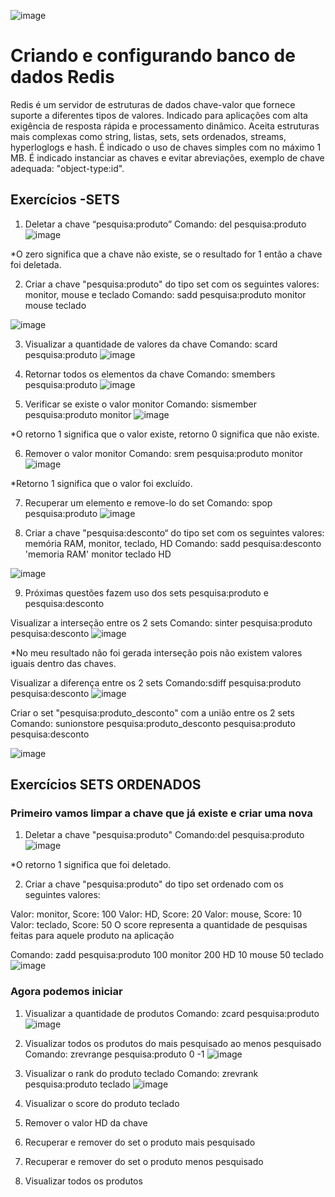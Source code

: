 ![image](https://user-images.githubusercontent.com/78691172/174131694-2befa329-c6ba-4f7a-829b-4ad453781097.png)


# Criando e configurando banco de dados Redis

Redis é um servidor de estruturas de dados chave-valor que fornece suporte a diferentes tipos de valores. Indicado para aplicações com alta exigência de resposta rápida e processamento dinâmico. Aceita estruturas mais complexas como string, listas, sets, sets ordenados, streams, hyperloglogs e hash.
É indicado o uso de chaves simples com no máximo 1 MB. É indicado instanciar as chaves e evitar abreviações, exemplo de chave adequada: "object-type:id".



## Exercícios -SETS

1. Deletar a chave “pesquisa:produto”
Comando: del pesquisa:produto
![image](https://user-images.githubusercontent.com/78691172/175814955-90453912-4cab-43b2-b830-60d20e9d87d0.png)

*O zero significa que a chave não existe, se o resultado for 1 então a chave foi deletada.




2. Criar a chave "pesquisa:produto" do tipo set com os seguintes valores: monitor, mouse e teclado
Comando: sadd pesquisa:produto monitor mouse teclado

![image](https://user-images.githubusercontent.com/78691172/175815037-4d848ade-2010-433c-9e2d-8a260b3b09e0.png)


3. Visualizar a quantidade de valores da chave
Comando: scard pesquisa:produto
![image](https://user-images.githubusercontent.com/78691172/175815068-0541baa3-4d32-4155-94df-424cbeae2404.png)

4. Retornar todos os elementos da chave
Comando: smembers pesquisa:produto
![image](https://user-images.githubusercontent.com/78691172/175815210-c46e1b30-dff5-4e35-bd23-2f7e2a35ec6c.png)

5. Verificar se existe o valor monitor
Comando: sismember pesquisa:produto monitor
![image](https://user-images.githubusercontent.com/78691172/175815280-3c8415a2-def1-4588-a835-cac5701fbc68.png)

*O retorno 1 significa que o valor existe, retorno 0 significa que não existe.

6. Remover o valor monitor
Comando: srem pesquisa:produto monitor
![image](https://user-images.githubusercontent.com/78691172/175815350-fcf5e656-b273-487c-b449-1731c26c27b6.png)

*Retorno 1 significa que o valor foi excluído.

7. Recuperar um elemento e remove-lo do set
Comando: spop pesquisa:produto
![image](https://user-images.githubusercontent.com/78691172/175815545-6e0daccc-69c1-4891-917d-8fc74174137f.png)


8. Criar a chave "pesquisa:desconto“ do tipo set com os seguintes valores: memória RAM, monitor, teclado, HD
Comando: sadd pesquisa:desconto 'memoria RAM' monitor teclado HD

![image](https://user-images.githubusercontent.com/78691172/175815616-808fb3d1-59f4-4ab0-a68a-2050deae244e.png)

9. Próximas questões fazem uso dos sets pesquisa:produto e pesquisa:desconto

Visualizar a interseção entre os 2 sets
Comando: sinter pesquisa:produto pesquisa:desconto
![image](https://user-images.githubusercontent.com/78691172/175815745-d813a691-7643-4a17-9f94-6cad356b1385.png)

*No meu resultado não foi gerada interseção pois não existem valores iguais dentro das chaves.


Visualizar a diferença entre os 2 sets
Comando:sdiff pesquisa:produto pesquisa:desconto
![image](https://user-images.githubusercontent.com/78691172/175815832-97f41c6a-594f-462b-b79d-f3f6e448d5ba.png)


Criar o set "pesquisa:produto_desconto" com a união entre os 2 sets
Comando: sunionstore pesquisa:produto_desconto pesquisa:produto pesquisa:desconto

![image](https://user-images.githubusercontent.com/78691172/175816022-b8a57d9b-aefd-4cba-be88-bb04eab73d3d.png)







## Exercícios SETS ORDENADOS

### Primeiro vamos limpar a chave que já existe e criar uma nova

1. Deletar a chave "pesquisa:produto"
Comando:del pesquisa:produto
![image](https://user-images.githubusercontent.com/78691172/175817088-cf376aae-699c-489b-a1a8-7fc35ffb5f60.png)

*O retorno 1 significa que foi deletado.

2. Criar a chave "pesquisa:produto" do tipo set ordenado com os seguintes valores:

Valor: monitor, Score: 100
Valor: HD, Score: 20
Valor: mouse, Score: 10
Valor: teclado, Score: 50
O score representa a quantidade de pesquisas feitas para aquele produto na aplicação

Comando: zadd pesquisa:produto 100 monitor 200 HD 10 mouse 50 teclado
![image](https://user-images.githubusercontent.com/78691172/175817287-07bc3496-0e5a-4676-aa63-5271851b9ad7.png)


### Agora podemos iniciar
1. Visualizar a quantidade de produtos
Comando: zcard pesquisa:produto
![image](https://user-images.githubusercontent.com/78691172/175817530-141cbe9c-e89e-410d-a7c5-bc272ee864a6.png)

2. Visualizar todos os produtos do mais pesquisado ao menos pesquisado
Comando: zrevrange pesquisa:produto 0 -1
![image](https://user-images.githubusercontent.com/78691172/175817631-0bcc4af1-6da8-4abb-8ac9-523c548a8302.png)


3. Visualizar o rank do produto teclado
Comando: zrevrank pesquisa:produto teclado
![image](https://user-images.githubusercontent.com/78691172/175817690-81efc296-cbe7-460b-a77e-db45a0aaeac7.png)

4. Visualizar o score do produto teclado

5. Remover o valor HD da chave

6. Recuperar e remover do set o produto mais pesquisado

7. Recuperar e remover do set o produto menos pesquisado

8. Visualizar todos os produtos


